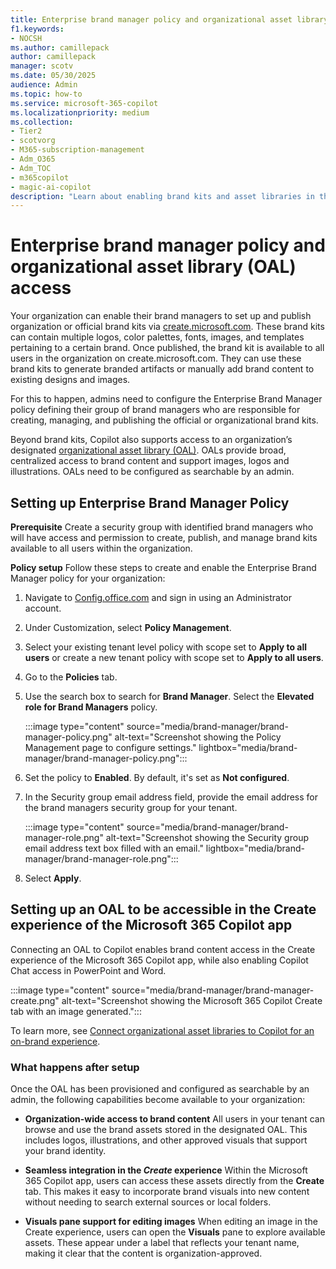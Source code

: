 ```yaml
---
title: Enterprise brand manager policy and organizational asset library (OAL) access
f1.keywords:
- NOCSH
ms.author: camillepack
author: camillepack
manager: scotv
ms.date: 05/30/2025
audience: Admin
ms.topic: how-to
ms.service: microsoft-365-copilot
ms.localizationpriority: medium
ms.collection: 
- Tier2
- scotvorg
- M365-subscription-management 
- Adm_O365
- Adm_TOC
- m365copilot
- magic-ai-copilot
description: "Learn about enabling brand kits and asset libraries in the Microsoft 365 Copilot app to streamline on-brand content creation."
---
```


# Enterprise brand manager policy and organizational asset library (OAL) access

Your organization can enable their brand managers to set up and publish organization or official brand kits via [create.microsoft.com](https://create.microsoft.com). These brand kits can contain multiple logos, color palettes, fonts, images, and templates pertaining to a certain brand. Once published, the brand kit is available to all users in the organization on create.microsoft.com. They can use these brand kits to generate branded artifacts or manually add brand content to existing designs and images.

For this to happen, admins need to configure the Enterprise Brand Manager policy defining their group of brand managers who are responsible for creating, managing, and publishing the official or organizational brand kits.

Beyond brand kits, Copilot also supports access to an organization’s designated [organizational asset library (OAL)](/sharepoint/organization-assets-library). OALs provide broad, centralized access to brand content and support images, logos and illustrations. OALs need to be configured as searchable by an admin.

## Setting up Enterprise Brand Manager Policy

**Prerequisite** Create a security group with identified brand managers who will have access and permission to create, publish, and manage brand kits available to all users within the organization.

**Policy setup** Follow these steps to create and enable the Enterprise Brand Manager policy for your organization:

1. Navigate to [Config.office.com](https://config.office.com/) and sign in using an Administrator account.
1. Under Customization, select **Policy Management**.
1. Select your existing tenant level policy with scope set to **Apply to all users** or create a new tenant policy with scope set to **Apply to all users**.
1. Go to the **Policies** tab.
1. Use the search box to search for **Brand Manager**. Select the **Elevated role for Brand Managers** policy.

    :::image type="content" source="media/brand-manager/brand-manager-policy.png" alt-text="Screenshot showing the Policy Management page to configure settings." lightbox="media/brand-manager/brand-manager-policy.png":::

6. Set the policy to **Enabled**. By default, it's set as **Not configured**.
7. In the Security group email address field, provide the email address for the brand managers security group for your tenant.

    :::image type="content" source="media/brand-manager/brand-manager-role.png" alt-text="Screenshot showing the Security group email address text box filled with an email." lightbox="media/brand-manager/brand-manager-role.png":::

8. Select **Apply**.

## Setting up an OAL to be accessible in the Create experience of the Microsoft 365 Copilot app

Connecting an OAL to Copilot enables brand content access in the Create experience of the Microsoft 365 Copilot app, while also enabling Copilot Chat access in PowerPoint and Word.

:::image type="content" source="media/brand-manager/brand-manager-create.png" alt-text="Screenshot showing the Microsoft 365 Copilot Create tab with an image generated.":::

To learn more, see [Connect organizational asset libraries to Copilot for an on-brand experience](/sharepoint/connect-organizational-asset-libraries-to-copilot).

### What happens after setup

Once the OAL has been provisioned and configured as searchable by an admin, the following capabilities become available to your organization:

- **Organization-wide access to brand content**
All users in your tenant can browse and use the brand assets stored in the designated OAL. This includes logos, illustrations, and other approved visuals that support your brand identity.

- **Seamless integration in the *Create* experience**
Within the Microsoft 365 Copilot app, users can access these assets directly from the **Create** tab. This makes it easy to incorporate brand visuals into new content without needing to search external sources or local folders.

- **Visuals pane support for editing images**
When editing an image in the Create experience, users can open the **Visuals** pane to explore available assets. These appear under a label that reflects your tenant name, making it clear that the content is organization-approved.

